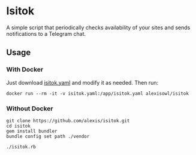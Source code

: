 # Isitok
A simple script that periodically checks availability of your sites and
sends notifications to a Telegram chat.

## Usage
### With Docker
Just download [isitok.yaml](isitok.yaml) and modify it as needed. Then run:

```shell
docker run --rm -it -v isitok.yaml:/app/isitok.yaml alexisowl/isitok
```

### Without Docker
```shell
git clone https://github.com/alexis/isitok.git
cd isitok
gem install bundler
bundle config set path ./vendor

./isitok.rb

```

